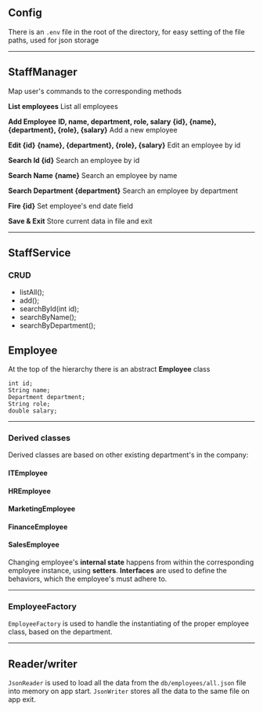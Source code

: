 ## Config

There is an `.env` file in the root of the directory, for easy setting of the file paths, used for json storage

---

## StaffManager

Map user's commands to the corresponding methods

**List employees**
List all employees

**Add Employee**
**ID, name, department, role, salary**
**{id}, {name}, {department}, {role}, {salary}**
Add a new employee

**Edit {id}**
**{name}, {department}, {role}, {salary}**
Edit an employee by id

**Search Id {id}**
Search an employee by id

**Search Name {name}**
Search an employee by name

**Search Department {department}**
Search an employee by department

**Fire {id}**
Set employee's end date field

**Save & Exit**
Store current data in file and exit

---

## StaffService

### CRUD

- listAll();
- add();
- searchById(int id);
- searchByName();
- searchByDepartment();

## Employee

At the top of the hierarchy there is an abstract **Employee** class

```
int id;
String name;
Department department;
String role;
double salary;
```

---

### Derived classes

Derived classes are based on other existing department's in the company:

#### ITEmployee
#### HREmployee
#### MarketingEmployee
#### FinanceEmployee
#### SalesEmployee

Changing employee's **internal state** happens from within the corresponding employee instance, using **setters**.
**Interfaces** are used to define the behaviors, which the employee's must adhere to.

---

### EmployeeFactory

`EmployeeFactory` is used to handle the instantiating of the proper employee class, based on the department.

---

## Reader/writer

`JsonReader` is used to load all the data from the `db/employees/all.json` file into memory on app start.
`JsonWriter` stores all the data to the same file on app exit.
